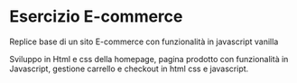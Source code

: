 # Esercizio E-commerce

Replice base di un sito E-commerce con funzionalità in javascript vanilla

Sviluppo in Html e css della homepage, pagina prodotto con funzionalità in Javascript, gestione carrello e checkout in html css e javascript.
